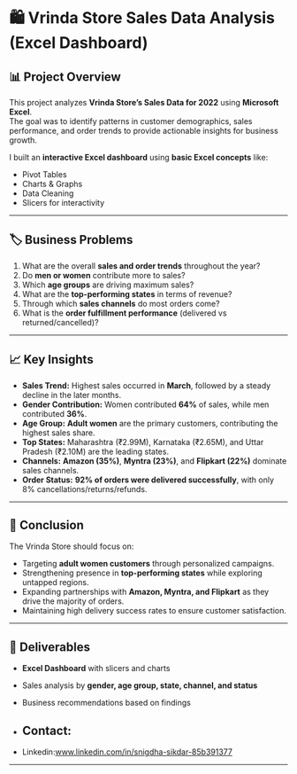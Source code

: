 # 🛍️ Vrinda Store Sales Data Analysis (Excel Dashboard)

## 📊 Project Overview
This project analyzes **Vrinda Store’s Sales Data for 2022** using **Microsoft Excel**.  
The goal was to identify patterns in customer demographics, sales performance, and order trends to provide actionable insights for business growth.  

I built an **interactive Excel dashboard** using **basic Excel concepts** like:
- Pivot Tables  
- Charts & Graphs  
- Data Cleaning  
- Slicers for interactivity  

---

## 🏷️ Business Problems
1. What are the overall **sales and order trends** throughout the year?  
2. Do **men or women** contribute more to sales?  
3. Which **age groups** are driving maximum sales?  
4. What are the **top-performing states** in terms of revenue?  
5. Through which **sales channels** do most orders come?  
6. What is the **order fulfillment performance** (delivered vs returned/cancelled)?  

---

## 📈 Key Insights
- **Sales Trend:** Highest sales occurred in **March**, followed by a steady decline in the later months.  
- **Gender Contribution:** Women contributed **64%** of sales, while men contributed **36%**.  
- **Age Group:** **Adult women** are the primary customers, contributing the highest sales share.  
- **Top States:** Maharashtra (₹2.99M), Karnataka (₹2.65M), and Uttar Pradesh (₹2.10M) are the leading states.  
- **Channels:** **Amazon (35%)**, **Myntra (23%)**, and **Flipkart (22%)** dominate sales channels.  
- **Order Status:** **92% of orders were delivered successfully**, with only 8% cancellations/returns/refunds.  

---

## 🚀 Conclusion
The Vrinda Store should focus on:  
- Targeting **adult women customers** through personalized campaigns.  
- Strengthening presence in **top-performing states** while exploring untapped regions.  
- Expanding partnerships with **Amazon, Myntra, and Flipkart** as they drive the majority of orders.  
- Maintaining high delivery success rates to ensure customer satisfaction.  

---

## 📂 Deliverables
- **Excel Dashboard** with slicers and charts  
- Sales analysis by **gender, age group, state, channel, and status**  
- Business recommendations based on findings

- ## Contact:
- Linkedin:www.linkedin.com/in/snigdha-sikdar-85b391377

---

